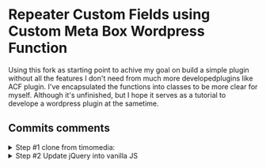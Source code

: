 # Repeater Custom Fields using Custom Meta Box Wordpress Function

Using this fork as starting point to achive my goal on build a simple plugin without all the features I don't need from much more developedplugins like ACF plugin.
I've encapsulated the functions into classes to be more clear for myself. Although it's unfinished, but I hope it serves as a tutorial to develope a wordpress plugin at the sametime.
## Commits comments
<details><summary>Step #1 clone from timomedia:</summary>
<p>

- Clone this repository from timomedia and start customising it.
- Encapsulating functions and create `class RepeaterMetaCallback`

</p>
</details>

<details><summary>Step #2 Update jQuery into vanilla JS</summary>
<p>
 
- Updating javascript by converting jQuery into vanilla js. Althogh Wordpress still using jQuery it's a matter of time it'll be uodated into js as well IMO.
- Adding assets directory to store our css file.
- Updating `class RepeaterMetaCallback` to work with JS.
 
</p>
</details>